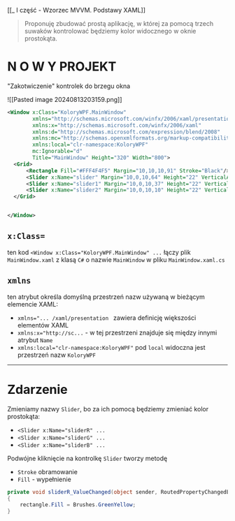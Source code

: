 [[_ I część - Wzorzec MVVM. Podstawy XAML]]

> Proponuję zbudować prostą aplikację, w której za pomocą trzech suwaków kontrolować będziemy kolor widocznego w oknie prostokąta.


# N O W Y PROJEKT

"Zakotwiczenie" kontrolek do brzegu okna 

![[Pasted image 20240813203159.png]]


```xml
<Window x:Class="KoloryWPF.MainWindow"
        xmlns="http://schemas.microsoft.com/winfx/2006/xaml/presentation"
        xmlns:x="http://schemas.microsoft.com/winfx/2006/xaml"
        xmlns:d="http://schemas.microsoft.com/expression/blend/2008"
        xmlns:mc="http://schemas.openxmlformats.org/markup-compatibility/2006"
        xmlns:local="clr-namespace:KoloryWPF"
        mc:Ignorable="d"
        Title="MainWindow" Height="320" Width="800">
  <Grid>
      <Rectangle Fill="#FFF4F4F5" Margin="10,10,10,91" Stroke="Black"/>
      <Slider x:Name="slider" Margin="10,0,10,64" Height="22" VerticalAlignment="Bottom"/>
      <Slider x:Name="slider1" Margin="10,0,10,37" Height="22" VerticalAlignment="Bottom"/>
      <Slider x:Name="slider2" Margin="10,0,10,10" Height="22" VerticalAlignment="Bottom"/>
  </Grid>


</Window>
```


## `x:Class=`
ten kod `<Window x:Class="KoloryWPF.MainWindow" ...` łączy plik `MainWindow.xaml` z klasą `C#` o nazwie `MainWindow` w pliku `MainWindow.xaml.cs`

## `xmlns`
ten atrybut określa domyślną przestrzeń nazw używaną w bieżącym elemencie XAML:
- `xmlns="... /xaml/presentation ` zawiera definicję większości elementów XAML
- `xmlns:x="http://sc...` - w tej przestrzeni znajduje się między innymi atrybut `Name`
-  `xmlns:local="clr-namespace:KoloryWPF"` pod `local` widoczna jest przestrzeń nazw `KoloryWPF`

----
# Zdarzenie

Zmieniamy nazwy `Slider`, bo za ich pomocą będziemy zmieniać kolor prostokąta:
- `<Slider x:Name="sliderR" ...`
- `<Slider x:Name="sliderG" ...`
- `<Slider x:Name="sliderB" ...`

Podwójne kliknięcie na kontrolkę `Slider` tworzy metodę
- `Stroke` obramowanie
- `Fill` - wypełnienie
```c#
private void sliderR_ValueChanged(object sender, RoutedPropertyChangedEventArgs<double> e)
{
    rectangle.Fill = Brushes.GreenYellow;
}
```







